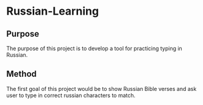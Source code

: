 # Russian-Learning

## Purpose
The purpose of this project is to develop a tool for practicing typing in Russian.

## Method
The first goal of this project would be to show Russian Bible verses and ask user to type in correct russian characters to match.
